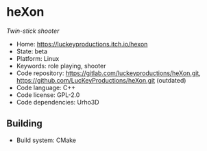 # heXon

_Twin-stick shooter_

- Home: https://luckeyproductions.itch.io/hexon
- State: beta
- Platform: Linux
- Keywords: role playing, shooter
- Code repository: https://gitlab.com/luckeyproductions/heXon.git, https://github.com/LucKeyProductions/heXon.git (outdated)
- Code language: C++
- Code license: GPL-2.0
- Code dependencies: Urho3D

## Building

- Build system: CMake

